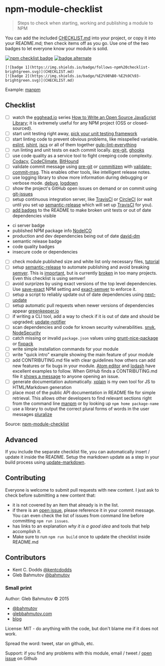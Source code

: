 # npm-module-checklist
> Steps to check when starting, working and publishing a module to NPM

You can add the included [CHECKLIST.md](CHECKLIST.md) into your project,
or copy it into your README.md; then check items off as you go.
Use one of the two badges to let everyone know your module is solid.

[![npm checklist badge](https://img.shields.io/badge/follows-npm%20checklist-brightgreen.svg)](CHECKLIST.md)
[![badge alternate](https://img.shields.io/badge/%E2%98%B0-%E2%9C%93-brightgreen.svg)](CHECKLIST.md)

```
[![badge 1](https://img.shields.io/badge/follows-npm%20checklist-brightgreen.svg)](CHECKLIST.md)
[![badge 2](https://img.shields.io/badge/%E2%98%B0-%E2%9C%93-brightgreen.svg)](CHECKLIST.md)
```
Example: [manpm](https://github.com/bahmutov/manpm)

## Checklist

- [ ] watch the [egghead.io](https://egghead.io) series [How to Write an Open Source JavaScript Library](https://egghead.io/series/how-to-write-an-open-source-javascript-library);
it is extremely useful for any NPM project (OSS or closed-sourced).
- [ ] start unit testing right away, [pick your unit testing framework](http://glebbahmutov.com/blog/picking-javascript-testing-framework/)
- [ ] start linting code to prevent obvious problems, like misspelled variable.
[eslint](http://eslint.org/), [jshint](http://jshint.com/docs/), [jscs](http://jscs.info/) or all of them together
[gulp-lint-everything](https://github.com/bahmutov/gulp-lint-everything)
- [ ] run linting and unit tests on each commit locally. [pre-git](https://github.com/bahmutov/pre-git), [ghooks](https://www.npmjs.com/package/ghooks)
- [ ] use code quality as a service tool to fight creeping code complexity. [Codacy](https://codacy.com/),
[CodeClimate](https://codeclimate.com/), [BitHound](https://www.bithound.io/)
- [ ] validate commit message using [pre-git](https://github.com/bahmutov/pre-git) or [commitizen](https://www.npmjs.com/package/commitizen) with [validate-commit-msg](https://www.npmjs.com/package/validate-commit-msg). This
enables other tools, like intelligent release notes.
- [ ] use logging library to show more information during debugging or verbose mode.
[debug](https://github.com/visionmedia/debug), [logdown](https://github.com/caiogondim/logdown)
- [ ] show the project&#39;s GitHub open issues on demand or on commit using [git-issues](https://www.npmjs.com/package/git-issues)
- [ ] setup continuous integration server, like [TravisCI](https://travis-ci.org/) or [CircleCI](https://circleci.com/) (or wait until you set up [semantic-release](https://github.com/semantic-release/semantic-release) which will set up [TravisCI](https://travis-ci.org/) for you).
- [ ] [add badges](http://glebbahmutov.com/blog/tightening-node-project/) to the README to make broken unit tests or out of date dependencies visible
 - ci server badge
 - published NPM package info [NodeICO](https://nodei.co/)
 - production and dev dependencies being out of date [david-dm](https://david-dm.org/)
 - semantic release badge
 - code quality badges
 - insecure code or dependencies
- [ ] check module published size and white list only necessary files, [tutorial](http://glebbahmutov.com/blog/smaller-published-NPM-modules/)
- [ ] setup [semantic-release](https://github.com/semantic-release/semantic-release) to automate publishing
and avoid breaking [semver](http://semver.org/). This is [important](https://medium.com/javascript-scene/software-versions-are-broken-3d2dc0da0783#.h96ppopx3),
but is currently [broken](https://www.youtube.com/watch?v=tc2UgG5L7WM) in too many projects. Even this checklist is using semver!
- [ ] avoid surprizes by using exact versions of the top level dependencies.
Use [save-exact](https://docs.npmjs.com/misc/config#save-exact) NPM setting and [exact-semver](https://github.com/bahmutov/exact-semver) to enforce it.
- [ ] setup a script to reliably update out of date dependencies using [next-update](https://github.com/bahmutov/next-update#install)
 - [ ] setup automatic pull requests when newer versions of dependencies appear [greenkeeper.io](http://greenkeeper.io/)
- [ ] if writing a CLI tool, add a way to check if it is out of date and should be upgraded;
[update-notifier](https://github.com/yeoman/update-notifier)
- [ ] scan dependencies and code for known security vulnerabilities. [snyk](https://www.npmjs.com/package/snyk), [NodeSecurity](https://nodesecurity.io/)
- [ ] catch missing or invalid `package.json` values using [grunt-nice-package](https://github.com/bahmutov/grunt-nice-package)
or [fixpack](https://github.com/henrikjoreteg/fixpack)
- [ ] write simple installation commands for your module
- [ ] write &quot;quick intro&quot; example showing the main feature of your module
- [ ] add CONTRIBUTING.md file with clear guidelines how others can add new features or fix bugs
in your module. [Atom editor](https://github.com/atom/atom/blob/master/CONTRIBUTING.md) and [lodash](https://github.com/lodash/lodash/blob/master/CONTRIBUTING.md) have excellent examples to follow.
When GitHub finds a CONTRIBUTING.md file it [shows a message](https://github.com/blog/1184-contributing-guidelines) to anyone opening an issue.
- [ ] generate documentation automatically. [xplain](https://github.com/bahmutov/xplain) is my own tool for JS to HTML/Markdown
generation
- [ ] place most of the public API documentation in README file for simple retrieval.
This allows other developers to find relevant sections right from the command line [manpm](https://github.com/bahmutov/manpm)
or by looking up `npm home package-name`
- [ ] use a library to output the correct plural forms of words in the user messages [pluralize](https://github.com/blakeembrey/pluralize)

Source: [npm-module-checklist](https://github.com/bahmutov/npm-module-checklist)

## Advanced
If you include the separate checklist file, you can automatically insert / update it inside the README.
Setup the markdown update as a step in your build process using [update-markdown](https://github.com/bahmutov/update-markdown).

## Contributing
Everyone is welcome to submit pull requests with new content.
I just ask to check before submitting a new content that:


- it is not covered by an item that already is in the list.
- if there is an [open issue](https://github.com/bahmutov/npm-module-checklist/issues),
please reference it in your commit message.
You can even check the list of issues from command line before committing `npm run issues`.
- has links to an explanation *why it is a good idea* and tools that help accomplish it.
- Make sure to run `npm run build` once to update the checklist inside README.md

## Contributors

- Kent C. Dodds [@kentcdodds](https://github.com/kentcdodds)
- Gleb Bahmutov [@bahmutov](https://github.com/bahmutov)

### Small print
Author: Gleb Bahmutov &copy; 2015


- [@bahmutov](https://twitter.com/bahmutov)
- [glebbahmutov.com](http://glebbahmutov.com)
- [blog](http://glebbahmutov.com/blog/)

License: MIT - do anything with the code, but don&#39;t blame me if it does not work.

Spread the word: tweet, star on github, etc.

Support: if you find any problems with this module, email / tweet /
[open issue](https://github.com/bahmutov/npm-module-checklist/issues) on Github

